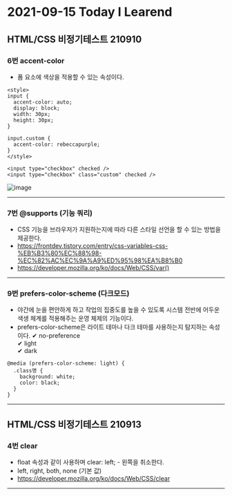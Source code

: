 # 2021-09-15 Today I Learend

## HTML/CSS 비정기테스트 210910

### 6번 accent-color
* 폼 요소에 색상을 적용할 수 있는 속성이다.

~~~
<style>
input {
  accent-color: auto;
  display: block;
  width: 30px;
  height: 30px;
}

input.custom {
  accent-color: rebeccapurple;
}
</style>

<input type="checkbox" checked />
<input type="checkbox" class="custom" checked />
~~~
![image](https://user-images.githubusercontent.com/58898466/133374987-33ddc13a-681a-4409-92e9-4072b54b174e.png)
***

### 7번 @supports (기능 쿼리)
* CSS 기능을 브라우저가 지원하는지에 따라 다른 스타일 선언을 할 수 있는 방법을 제공한다.
* https://frontdev.tistory.com/entry/css-variables-css-%EB%B3%80%EC%88%98-%EC%82%AC%EC%9A%A9%ED%95%98%EA%B8%B0
* https://developer.mozilla.org/ko/docs/Web/CSS/var()
***

### 9번 prefers-color-scheme (다크모드)
* 야간에 눈을 편안하게 하고 작업의 집중도를 높을 수 있도록 시스템 전반에 어두운 색생 체계를 적용해주는 운영 체제의 기능이다.
* prefers-color-scheme은 라이트 테마나 다크 테마를 사용하는지 탐지하는 속성이다.
✔ no-preference   
✔ light   
✔ dark   
~~~
@media (prefers-color-scheme: light) {
  .class명 {
    background: white;
    color: black;
  }
}
~~~
***

## HTML/CSS 비정기테스트 210913

### 4번 clear
* float 속성과 같이 사용하며 clear: left; - 왼쪽을 취소한다.
* left, right, both, none (기본 값)
* https://developer.mozilla.org/ko/docs/Web/CSS/clear
***
